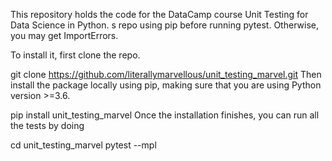 This repository holds the code for the DataCamp course Unit Testing for Data Science in Python.
s repo using pip before running pytest. Otherwise, you may get ImportErrors.

To install it, first clone the repo.

git clone https://github.com/literallymarvellous/unit_testing_marvel.git
Then install the package locally using pip, making sure that you are using Python version >=3.6.

pip install unit_testing_marvel
Once the installation finishes, you can run all the tests by doing

cd unit_testing_marvel
pytest --mpl